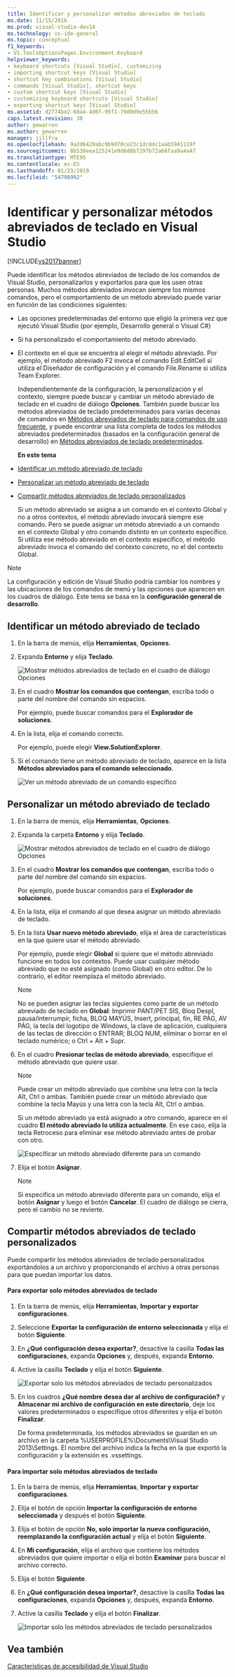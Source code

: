```yaml
---
title: Identificar y personalizar métodos abreviados de teclado
ms.date: 11/15/2016
ms.prod: visual-studio-dev14
ms.technology: vs-ide-general
ms.topic: conceptual
f1_keywords:
- VS.ToolsOptionsPages.Environment.Keyboard
helpviewer_keywords:
- keyboard shortcuts [Visual Studio], customizing
- importing shortcut keys [Visual Studio]
- shortcut key combinations [Visual Studio]
- commands [Visual Studio], shortcut keys
- custom shortcut keys [Visual Studio]
- customizing keyboard shortcuts [Visual Studio]
- exporting shortcut keys [Visual Studio]
ms.assetid: d2774be2-60a4-4d6f-95f1-79d0d9e55b56
caps.latest.revision: 30
author: gewarren
ms.author: gewarren
manager: jillfra
ms.openlocfilehash: 9a2d6420abc9b9d70ce23c1dc8dc1aab5941119f
ms.sourcegitcommit: 8b538eea125241e9d6d8b7297b72a66faa9a4a47
ms.translationtype: MTE95
ms.contentlocale: es-ES
ms.lasthandoff: 01/23/2019
ms.locfileid: "54798992"
---
```

# <a name="identifying-and-customizing-keyboard-shortcuts-in-visual-studio"></a>Identificar y personalizar métodos abreviados de teclado en Visual Studio
[!INCLUDE[vs2017banner](../includes/vs2017banner.md)]

Puede identificar los métodos abreviados de teclado de los comandos de Visual Studio, personalizarlos y exportarlos para que los usen otras personas. Muchos métodos abreviados invocan siempre los mismos comandos, pero el comportamiento de un método abreviado puede variar en función de las condiciones siguientes:

- Las opciones predeterminadas del entorno que eligió la primera vez que ejecutó Visual Studio (por ejemplo, Desarrollo general o Visual C#)

- Si ha personalizado el comportamiento del método abreviado.

- El contexto en el que se encuentra al elegir el método abreviado. Por ejemplo, el método abreviado F2 invoca el comando Edit.EditCell si utiliza el Diseñador de configuración y el comando File.Rename si utiliza Team Explorer.

  Independientemente de la configuración, la personalización y el contexto, siempre puede buscar y cambiar un método abreviado de teclado en el cuadro de diálogo **Opciones**. También puede buscar los métodos abreviados de teclado predeterminados para varias decenas de comandos en [Métodos abreviados de teclado para comandos de uso frecuente](../ide/default-keyboard-shortcuts-for-frequently-used-commands-in-visual-studio.md), y puede encontrar una lista completa de todos los métodos abreviados predeterminados (basados en la configuración general de desarrollo) en [Métodos abreviados de teclado predeterminados](../ide/default-keyboard-shortcuts-in-visual-studio.md).

  **En este tema**

- [Identificar un método abreviado de teclado](../ide/identifying-and-customizing-keyboard-shortcuts-in-visual-studio.md#bkmk_identify)

- [Personalizar un método abreviado de teclado](../ide/identifying-and-customizing-keyboard-shortcuts-in-visual-studio.md#bkmk_assign)

- [Compartir métodos abreviados de teclado personalizados](../ide/identifying-and-customizing-keyboard-shortcuts-in-visual-studio.md#bkmk_transfer)

  Si un método abreviado se asigna a un comando en el contexto Global y no a otros contextos, el método abreviado invocará siempre ese comando. Pero se puede asignar un método abreviado a un comando en el contexto Global y otro comando distinto en un contexto específico. Si utiliza ese método abreviado en el contexto específico, el método abreviado invoca el comando del contexto concreto, no el del contexto Global.

> [!NOTE]
>  La configuración y edición de Visual Studio podría cambiar los nombres y las ubicaciones de los comandos de menú y las opciones que aparecen en los cuadros de diálogo. Este tema se basa en la **configuración general de desarrollo**.

##  <a name="bkmk_identify"></a> Identificar un método abreviado de teclado

1.  En la barra de menús, elija **Herramientas**, **Opciones**.

2.  Expanda **Entorno** y elija **Teclado**.

     ![Mostrar métodos abreviados de teclado en el cuadro de diálogo Opciones](../ide/media/optionskeyboard.png "OptionsKeyboard")

3.  En el cuadro **Mostrar los comandos que contengan**, escriba todo o parte del nombre del comando sin espacios.

     Por ejemplo, puede buscar comandos para el **Explorador de soluciones**.

4.  En la lista, elija el comando correcto.

     Por ejemplo, puede elegir **View.SolutionExplorer**.

5.  Si el comando tiene un método abreviado de teclado, aparece en la lista **Métodos abreviados para el comando seleccionado**.

     ![Ver un método abreviado de un comando específico](../ide/media/viewshortcut.png "ViewShortcut")

##  <a name="bkmk_assign"></a> Personalizar un método abreviado de teclado

1.  En la barra de menús, elija **Herramientas**, **Opciones**.

2.  Expanda la carpeta **Entorno** y elija **Teclado**.

     ![Mostrar métodos abreviados de teclado en el cuadro de diálogo Opciones](../ide/media/optionskeyboard.png "OptionsKeyboard")

3.  En el cuadro **Mostrar los comandos que contengan**, escriba todo o parte del nombre del comando sin espacios.

     Por ejemplo, puede buscar comandos para el **Explorador de soluciones**.

4.  En la lista, elija el comando al que desea asignar un método abreviado de teclado.

5.  En la lista **Usar nuevo método abreviado**, elija el área de características en la que quiere usar el método abreviado.

     Por ejemplo, puede elegir **Global** si quiere que el método abreviado funcione en todos los contextos. Puede usar cualquier método abreviado que no esté asignado (como Global) en otro editor. De lo contrario, el editor reemplaza el método abreviado.

    > [!NOTE]
    >  No se pueden asignar las teclas siguientes como parte de un método abreviado de teclado en **Global**: Imprimir PANT/PET SIS, Bloq Despl, pausa/interrumpir, ficha, BLOQ MAYÚS, Insert, principal, fin, RE PÁG, AV PÁG, la tecla del logotipo de Windows, la clave de aplicación, cualquiera de las teclas de dirección o ENTRAR; BLOQ NUM, eliminar o borrar en el teclado numérico; o Ctrl + Alt + Supr.

6.  En el cuadro **Presionar teclas de método abreviado**, especifique el método abreviado que quiere usar.

    > [!NOTE]
    >  Puede crear un método abreviado que combine una letra con la tecla Alt, Ctrl o ambas. También puede crear un método abreviado que combine la tecla Mayús y una letra con la tecla Alt, Ctrl o ambas.

     Si un método abreviado ya está asignado a otro comando, aparece en el cuadro **El método abreviado lo utiliza actualmente**. En ese caso, elija la tecla Retroceso para eliminar ese método abreviado antes de probar con otro.

     ![Especificar un método abreviado diferente para un comando](../ide/media/reassignshortcut.png "ReassignShortcut")

7.  Elija el botón **Asignar**.

    > [!NOTE]
    >  Si especifica un método abreviado diferente para un comando, elija el botón **Asignar** y luego el botón **Cancelar**. El cuadro de diálogo se cierra, pero el cambio no se revierte.

##  <a name="bkmk_transfer"></a> Compartir métodos abreviados de teclado personalizados
 Puede compartir los métodos abreviados de teclado personalizados exportándolos a un archivo y proporcionando el archivo a otras personas para que puedan importar los datos.

#### <a name="to-export-only-keyboard-shortcuts"></a>Para exportar solo métodos abreviados de teclado

1.  En la barra de menús, elija **Herramientas**, **Importar y exportar configuraciones**.

2.  Seleccione **Exportar la configuración de entorno seleccionada** y elija el botón **Siguiente**.

3.  En **¿Qué configuración desea exportar?**, desactive la casilla **Todas las configuraciones**, expanda **Opciones** y, después, expanda **Entorno**.

4.  Active la casilla **Teclado** y elija el botón **Siguiente**.

     ![Exportar solo los métodos abreviados de teclado personalizados](../ide/media/exportshortcuts.png "ExportShortcuts")

5.  En los cuadros **¿Qué nombre desea dar al archivo de configuración?** y **Almacenar mi archivo de configuración en este directorio**, deje los valores predeterminados o especifique otros diferentes y elija el botón **Finalizar**.

     De forma predeterminada, los métodos abreviados se guardan en un archivo en la carpeta %USERPROFILE%\Documents\Visual Studio 2013\Settings. El nombre del archivo indica la fecha en la que exportó la configuración y la extensión es .vssettings.

#### <a name="to-import-only-keyboard-shortcuts"></a>Para importar solo métodos abreviados de teclado

1.  En la barra de menús, elija **Herramientas**, **Importar y exportar configuraciones**.

2.  Elija el botón de opción **Importar la configuración de entorno seleccionada** y después el botón **Siguiente**.

3.  Elija el botón de opción **No, solo importar la nueva configuración, reemplazando la configuración actual** y elija el botón **Siguiente**.

4.  En **Mi configuración**, elija el archivo que contiene los métodos abreviados que quiere importar o elija el botón **Examinar** para buscar el archivo correcto.

5.  Elija el botón **Siguiente**.

6.  En **¿Qué configuración desea importar?**, desactive la casilla **Todas las configuraciones**, expanda **Opciones** y, después, expanda **Entorno**.

7.  Active la casilla **Teclado** y elija el botón **Finalizar**.

     ![Importar solo los métodos abreviados de teclado personalizados](../ide/media/importshortcuts.png "ImportShortcuts")

## <a name="see-also"></a>Vea también
 [Características de accesibilidad de Visual Studio](../ide/reference/accessibility-features-of-visual-studio.md)
